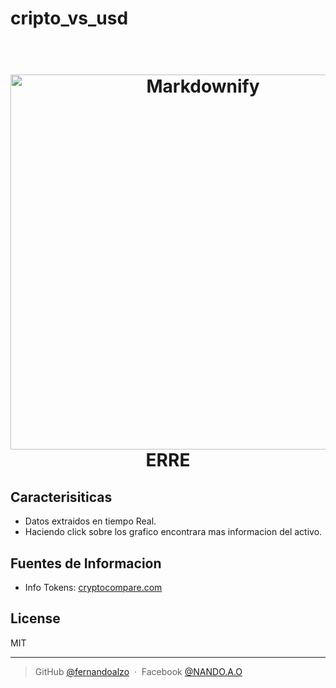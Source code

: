 # cripto_vs_usd


<h1 align="center">
  <br>
  <a href="http://www.amitmerchant.com/electron-markdownify"><img src="https://github.com/fernandoalzo/cripto_vs_usd/blob/main/template/img/logo1.png" alt="Markdownify" width="600"></a>
  <br>
  ERRE
  <br>
</h1>

## Caracterisiticas

* Datos extraidos en tiempo Real.
* Haciendo click sobre los grafico encontrara mas informacion del activo.

## Fuentes de Informacion

* Info Tokens: [cryptocompare.com](https://cryptocompare.com)



## License

MIT

---
> GitHub [@fernandoalzo](https://github.com/fernandoalzo) &nbsp;&middot;&nbsp;
> Facebook [@NANDO.A.O](https://www.facebook.com/NANDO.A.O/)
